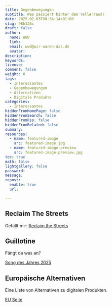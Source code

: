 ```yaml
---
title: Gegenbewegungen
subtitle: Was passiert hinter dem Tellerrand?
date: 2025-02-03T08:34:14+01:00
slug: 98b126c
draft: false
author:
  name: WWD
  link: 
  email: wwd@wir-waren-das.de
  avatar:
description:
keywords:
license:
comment: false
weight: 0
tags:
  - Interessantes
  - Gegenbewegungen
  - Alternativen
  - Digitale Produkte
categories:
  - Interessantes
hiddenFromHomePage: false
hiddenFromSearch: false
hiddenFromRss: false
hiddenFromRelated: false
summary:
resources:
  - name: featured-image
    src: featured-image.jpg
  - name: featured-image-preview
    src: featured-image-preview.jpg
toc: true
math: false
lightgallery: false
password:
message:
repost:
  enable: true
  url:

---
```

## Reclaim The Streets

Gefällt mir:
[Reclaim the Streets](https://github.com/Wikinaut/reclaimthestreets.git)

## Guillotine

Fängt da was an?

[Song des Jahres 2025](https://todon.eu/@PippiPunkstrumpf/113865166850541191)

## Europäische Alternativen

Eine Liste von Alternativen zu digitalen Produkten.

[EU Seite](https://european-alternatives.eu/de)
